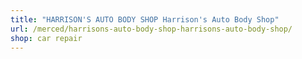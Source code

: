 ```yaml
---
title: "HARRISON'S AUTO BODY SHOP Harrison's Auto Body Shop"
url: /merced/harrisons-auto-body-shop-harrisons-auto-body-shop/
shop: car repair
---
```

